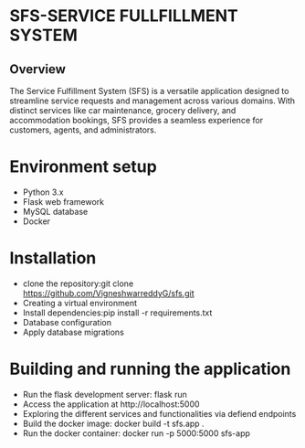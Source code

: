 # SFS-SERVICE FULLFILLMENT SYSTEM

## Overview
The Service Fulfillment System (SFS) is a versatile application designed to streamline service requests and management across various domains. With distinct services like car maintenance, grocery delivery, and accommodation bookings, SFS provides a seamless experience for customers, agents, and administrators.


# Environment setup

- Python 3.x
- Flask web framework
- MySQL database
- Docker

# Installation
- clone the repository:git clone https://github.com/VigneshwarreddyG/sfs.git
- Creating a virtual environment
- Install dependencies:pip install -r requirements.txt
- Database configuration
- Apply database migrations

# Building and running the application
- Run the flask development server: flask run
- Access the application at http://localhost:5000
- Exploring the different services and functionalities via defiend endpoints
- Build the docker image: docker build -t sfs.app .
- Run the docker container: docker run -p 5000:5000 sfs-app




